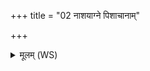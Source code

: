 +++
title = "02 नाशयाग्ने पिशाचानाम्"

+++
<details><summary>मूलम् (WS)</summary>

नाशयाग्ने पिशाचानां वर्चश्चित्तमथो प्रजाम् ।  
अथाशां मह्य राधय यथाह कामये तथा ॥ २ ॥
</details>